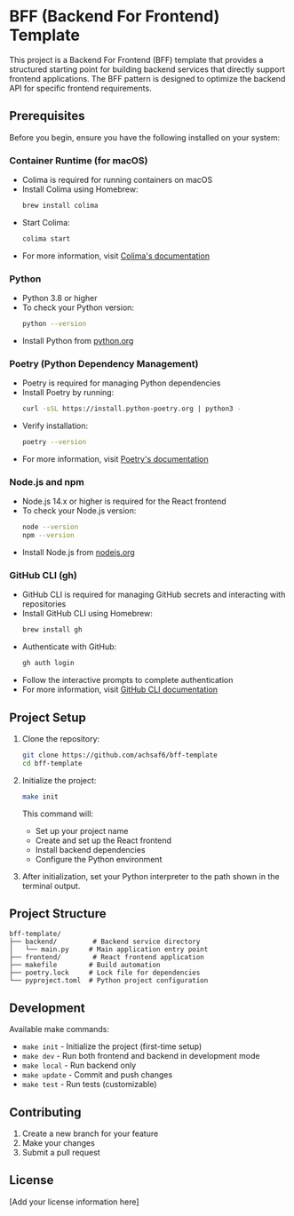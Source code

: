# BFF (Backend For Frontend) Template

This project is a Backend For Frontend (BFF) template that provides a structured starting point for building backend services that directly support frontend applications. The BFF pattern is designed to optimize the backend API for specific frontend requirements.

## Prerequisites

Before you begin, ensure you have the following installed on your system:

### Container Runtime (for macOS)
- Colima is required for running containers on macOS
- Install Colima using Homebrew:
  ```bash
  brew install colima
  ```
- Start Colima:
  ```bash
  colima start
  ```
- For more information, visit [Colima's documentation](https://github.com/abiosoft/colima)

### Python
- Python 3.8 or higher
- To check your Python version:
  ```bash
  python --version
  ```
- Install Python from [python.org](https://www.python.org/downloads/)

### Poetry (Python Dependency Management)
- Poetry is required for managing Python dependencies
- Install Poetry by running:
  ```bash
  curl -sSL https://install.python-poetry.org | python3 -
  ```
- Verify installation:
  ```bash
  poetry --version
  ```
- For more information, visit [Poetry's documentation](https://python-poetry.org/docs/)

### Node.js and npm
- Node.js 14.x or higher is required for the React frontend
- To check your Node.js version:
  ```bash
  node --version
  npm --version
  ```
- Install Node.js from [nodejs.org](https://nodejs.org/)

### GitHub CLI (gh)
- GitHub CLI is required for managing GitHub secrets and interacting with repositories
- Install GitHub CLI using Homebrew:
  ```bash
  brew install gh
  ```
- Authenticate with GitHub:
  ```bash
  gh auth login
  ```
- Follow the interactive prompts to complete authentication
- For more information, visit [GitHub CLI documentation](https://cli.github.com/)

## Project Setup

1. Clone the repository:
   ```bash
   git clone https://github.com/achsaf6/bff-template
   cd bff-template
   ```

2. Initialize the project:
   ```bash
   make init
   ```
   This command will:
   - Set up your project name
   - Create and set up the React frontend
   - Install backend dependencies
   - Configure the Python environment

3. After initialization, set your Python interpreter to the path shown in the terminal output.

## Project Structure

```
bff-template/
├── backend/         # Backend service directory
│   └── main.py     # Main application entry point
├── frontend/        # React frontend application
├── makefile        # Build automation
├── poetry.lock     # Lock file for dependencies
└── pyproject.toml  # Python project configuration
```

## Development

Available make commands:
- `make init` - Initialize the project (first-time setup)
- `make dev` - Run both frontend and backend in development mode
- `make local` - Run backend only
- `make update` - Commit and push changes
- `make test` - Run tests (customizable)

## Contributing

1. Create a new branch for your feature
2. Make your changes
3. Submit a pull request

## License

[Add your license information here]
